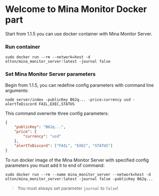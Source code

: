 # Welcome to Mina Monitor Docker part
Start from 1.1.5 you can use docker container with Mina Monitor Server.

### Run container
```shell
sudo docker run --rm --network=host -d olton/mina_monitor_server:latest -journal false
```

### Set Mina Monitor Server parameters
Begin from 1.1.5, you can redefine config parameters with command line arguments:
```shell
node server/index -publicKey B62q... -price:currency usd -alertToDiscord FAIL,EXEC,STATUS
```
This command overwrite three config parameters:
```json
{
    "publicKey": "B62q...",
    "price": {
        "currency": "usd"
    },
    "alertToDiscord": ["FAIL", "EXEC", "STATUS"]
}
```

To run docker image of the Mina Monitor Server with specified config parameters you must add it to end of command:
```shell
sudo docker run --rm --name mina_monitor_server --network=host -d olton/mina_monitor_server:latest -journal false -publicKey B62q... 
```

> You must always set parameter `journal` to `false`! 